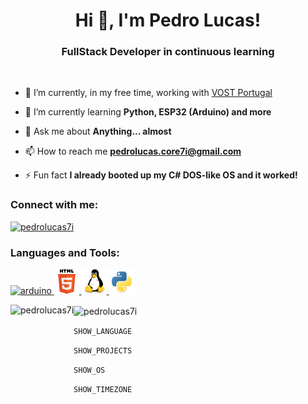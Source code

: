 <h1 align="center">Hi 👋, I'm Pedro Lucas!</h1>
<h3 align="center">FullStack Developer in continuous learning</h3>
<br>
<!--START_SECTION:waka-->

- 🔭 I’m currently, in my free time, working with [VOST Portugal](https://github.com/vostpt) 

- 🌱 I’m currently learning **Python, ESP32 (Arduino) and more**

- 💬 Ask me about **Anything... almost**

- 📫 How to reach me **pedrolucas.core7i@gmail.com**

- ⚡ Fun fact **I already booted up my C# DOS-like OS and it worked!**

<h3 align="left">Connect with me:</h3>
<p align="left">
    <div display="flex">
        <p align="left"> <a href="https://twitter.com/pedrolucas7i" target="blank"><img src="https://img.shields.io/twitter/follow/pedrolucas7i?logo=twitter&style=for-the-badge" alt="pedrolucas7i" /></a> </p>
    </div>
</p>
<h3 align="left">Languages and Tools:</h3>
<p align="left"> <a href="https://www.arduino.cc/" target="_blank" rel="noreferrer"> <img src="https://cdn.worldvectorlogo.com/logos/arduino-1.svg" alt="arduino" width="40" height="40"/> </a> <a href="https://www.w3.org/html/" target="_blank" rel="noreferrer"> <img src="https://raw.githubusercontent.com/devicons/devicon/master/icons/html5/html5-original-wordmark.svg" alt="html5" width="40" height="40"/> </a> <a href="https://www.linux.org/" target="_blank" rel="noreferrer"> <img src="https://raw.githubusercontent.com/devicons/devicon/master/icons/linux/linux-original.svg" alt="linux" width="40" height="40"/> </a> <a href="https://www.python.org" target="_blank" rel="noreferrer"> <img src="https://raw.githubusercontent.com/devicons/devicon/master/icons/python/python-original.svg" alt="python" width="40" height="40"/> </a> </p>

<p><img align="left" height="194px" src="https://github-readme-stats.vercel.app/api/top-langs?username=pedrolucas7i&show_icons=true&theme=tokyonight&locale=en&layout=compact" alt="pedrolucas7i" /></p><img height="194px" align="center" src="https://github-readme-stats.vercel.app/api?username=pedrolucas7i&show_icons=true&theme=tokyonight&locale=en" alt="pedrolucas7i" />


`SHOW_LANGUAGE`

`SHOW_PROJECTS`

`SHOW_OS` 

`SHOW_TIMEZONE`

<!--END_SECTION:waka-->